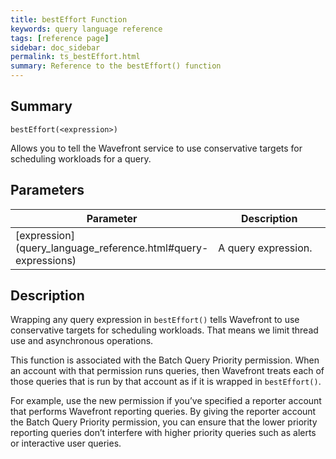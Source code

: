 ```yaml
---
title: bestEffort Function
keywords: query language reference
tags: [reference page]
sidebar: doc_sidebar
permalink: ts_bestEffort.html
summary: Reference to the bestEffort() function
---
```

## Summary
```
bestEffort(<expression>)
```
Allows you to tell the Wavefront service to use conservative targets for scheduling workloads for a query.

## Parameters
<table style="width: 100%;">
<tbody>
<thead>
<tr><th width="20%">Parameter</th><th width="80%">Description</th></tr>
</thead>
<tr>
<td markdown="span"> [expression](query_language_reference.html#query-expressions)</td>
<td>A query expression. </td></tr>
</tbody>
</table>


## Description

Wrapping any query expression in `bestEffort()` tells Wavefront to use conservative targets for scheduling workloads. That means we limit thread use and asynchronous operations.

This function is associated with the Batch Query Priority permission. When an account with that permission runs queries, then Wavefront treats each of those queries that is run by that account as if it is wrapped in `bestEffort()`.

For example, use the new permission if you’ve specified a reporter account that performs Wavefront reporting queries. By giving the reporter account the Batch Query Priority permission, you can ensure that the lower priority reporting queries don’t interfere with higher priority queries such as alerts or interactive user queries.
